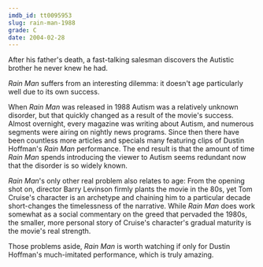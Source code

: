 ```yaml
---
imdb_id: tt0095953
slug: rain-man-1988
grade: C
date: 2004-02-28
---
```


After his father's death, a fast-talking salesman discovers the Autistic brother he never knew he had.

_Rain Man_ suffers from an interesting dilemma: it doesn't age particularly well due to its own success.

When _Rain Man_ was released in 1988 Autism was a relatively unknown disorder, but that quickly changed as a result of the movie's success. Almost overnight, every magazine was writing about Autism, and numerous segments were airing on nightly news programs. Since then there have been countless more articles and specials many featuring clips of Dustin Hoffman's _Rain Man_ performance. The end result is that the amount of time _Rain Man_ spends introducing the viewer to Autism seems redundant now that the disorder is so widely known.

_Rain Man_'s only other real problem also relates to age: From the opening shot on, director Barry Levinson firmly plants the movie in the 80s, yet Tom Cruise's character is an archetype and chaining him to a particular decade short-changes the timelessness of the narrative. While _Rain Man_ does work somewhat as a social commentary on the greed that pervaded the 1980s, the smaller, more personal story of Cruise's character's gradual maturity is the movie's real strength.

Those problems aside, _Rain Man_ is worth watching if only for Dustin Hoffman's much-imitated performance, which is truly amazing.
